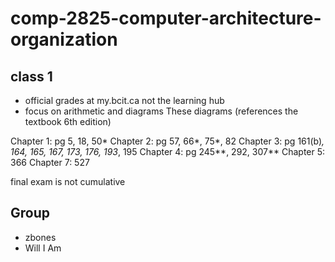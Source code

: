 # comp-2825-computer-architecture-organization

## class 1
- official grades at my.bcit.ca not the learning hub
- focus on arithmetic and diagrams
These diagrams (references the textbook 6th edition)

Chapter 1: pg 5, 18, 50*
Chapter 2: pg 57, 66*, 75*, 82
Chapter 3: pg 161(b)*, 164, 165, 167, 173, 176, 193*, 195
Chapter 4: pg 245**, 292, 307**
Chapter 5: 366
Chapter 7: 527

final exam is not cumulative

## Group
- zbones
- Will I Am
